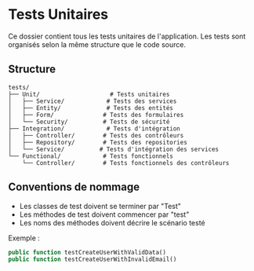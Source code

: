 # Tests Unitaires

Ce dossier contient tous les tests unitaires de l'application. Les tests sont organisés selon la même structure que le code source.

## Structure

```
tests/
├── Unit/                    # Tests unitaires
│   ├── Service/            # Tests des services
│   ├── Entity/             # Tests des entités
│   ├── Form/              # Tests des formulaires
│   └── Security/          # Tests de sécurité
├── Integration/            # Tests d'intégration
│   ├── Controller/        # Tests des contrôleurs
│   ├── Repository/        # Tests des repositories
│   └── Service/          # Tests d'intégration des services
└── Functional/            # Tests fonctionnels
    └── Controller/        # Tests fonctionnels des contrôleurs
```

## Conventions de nommage

- Les classes de test doivent se terminer par "Test"
- Les méthodes de test doivent commencer par "test"
- Les noms des méthodes doivent décrire le scénario testé

Exemple :
```php
public function testCreateUserWithValidData()
public function testCreateUserWithInvalidEmail()
``` 